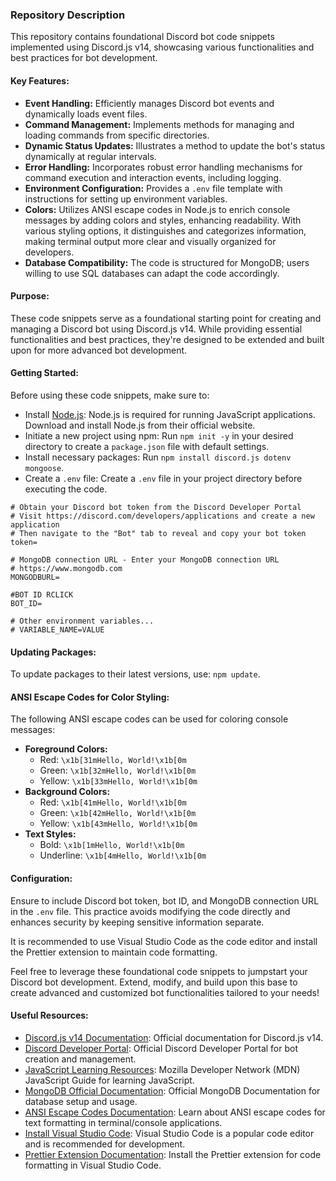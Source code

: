 ### Repository Description

This repository contains foundational Discord bot code snippets implemented using Discord.js v14, showcasing various functionalities and best practices for bot development.

#### Key Features:

- **Event Handling:** Efficiently manages Discord bot events and dynamically loads event files.
- **Command Management:** Implements methods for managing and loading commands from specific directories.
- **Dynamic Status Updates:** Illustrates a method to update the bot's status dynamically at regular intervals.
- **Error Handling:** Incorporates robust error handling mechanisms for command execution and interaction events, including logging.
- **Environment Configuration:** Provides a `.env` file template with instructions for setting up environment variables.
- **Colors:** Utilizes ANSI escape codes in Node.js to enrich console messages by adding colors and styles, enhancing readability. With various styling options, it distinguishes and categorizes information, making terminal output more clear and visually organized for developers.
- **Database Compatibility:** The code is structured for MongoDB; users willing to use SQL databases can adapt the code accordingly.

#### Purpose:

These code snippets serve as a foundational starting point for creating and managing a Discord bot using Discord.js v14. While providing essential functionalities and best practices, they're designed to be extended and built upon for more advanced bot development.

#### Getting Started:

Before using these code snippets, make sure to:

- Install [Node.js](https://nodejs.org/): Node.js is required for running JavaScript applications. Download and install Node.js from their official website.
- Initiate a new project using npm: Run `npm init -y` in your desired directory to create a `package.json` file with default settings.
- Install necessary packages: Run `npm install discord.js dotenv mongoose`.
- Create a `.env` file: Create a `.env` file in your project directory before executing the code.

```
# Obtain your Discord bot token from the Discord Developer Portal
# Visit https://discord.com/developers/applications and create a new application
# Then navigate to the "Bot" tab to reveal and copy your bot token
token=

# MongoDB connection URL - Enter your MongoDB connection URL
# https://www.mongodb.com
MONGODBURL=

#BOT ID RCLICK
BOT_ID=

# Other environment variables...
# VARIABLE_NAME=VALUE
```


#### Updating Packages:

To update packages to their latest versions, use: `npm update`.

#### ANSI Escape Codes for Color Styling:

The following ANSI escape codes can be used for coloring console messages:

- **Foreground Colors:** 
  - Red: `\x1b[31mHello, World!\x1b[0m`
  - Green: `\x1b[32mHello, World!\x1b[0m`
  - Yellow: `\x1b[33mHello, World!\x1b[0m`
- **Background Colors:** 
  - Red: `\x1b[41mHello, World!\x1b[0m`
  - Green: `\x1b[42mHello, World!\x1b[0m`
  - Yellow: `\x1b[43mHello, World!\x1b[0m`
- **Text Styles:** 
  - Bold: `\x1b[1mHello, World!\x1b[0m`
  - Underline: `\x1b[4mHello, World!\x1b[0m`

#### Configuration:

Ensure to include Discord bot token, bot ID, and MongoDB connection URL in the `.env` file. This practice avoids modifying the code directly and enhances security by keeping sensitive information separate.

It is recommended to use Visual Studio Code as the code editor and install the Prettier extension to maintain code formatting.

Feel free to leverage these foundational code snippets to jumpstart your Discord bot development. Extend, modify, and build upon this base to create advanced and customized bot functionalities tailored to your needs!

#### Useful Resources:

- [Discord.js v14 Documentation](https://discord.js.org/#/docs/main/v14/general/welcome): Official documentation for Discord.js v14.
- [Discord Developer Portal](https://discord.com/developers/docs/intro): Official Discord Developer Portal for bot creation and management.
- [JavaScript Learning Resources](https://developer.mozilla.org/en-US/docs/Web/JavaScript/Guide): Mozilla Developer Network (MDN) JavaScript Guide for learning JavaScript.
- [MongoDB Official Documentation](https://docs.mongodb.com/): Official MongoDB Documentation for database setup and usage.
- [ANSI Escape Codes Documentation](https://en.wikipedia.org/wiki/ANSI_escape_code): Learn about ANSI escape codes for text formatting in terminal/console applications.
- [Install Visual Studio Code](https://code.visualstudio.com/): Visual Studio Code is a popular code editor and is recommended for development.
- [Prettier Extension Documentation](https://marketplace.visualstudio.com/items?itemName=esbenp.prettier-vscode): Install the Prettier extension for code formatting in Visual Studio Code.
